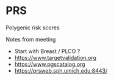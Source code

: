 # PRS
Polygenic risk scores 

Notes from meeting

- Start with Breast / PLCO ?
- https://www.targetvalidation.org
- https://www.pgscatalog.org
- https://prsweb.sph.umich.edu:8443/
